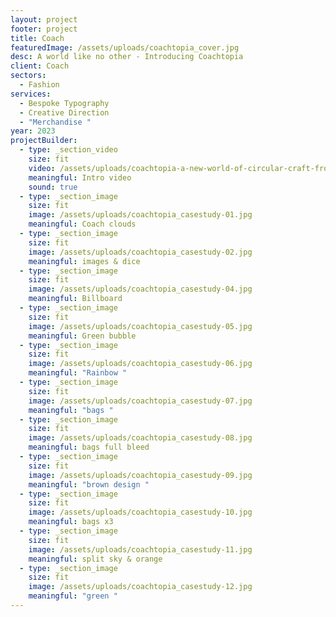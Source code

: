 ```yaml
---
layout: project
footer: project
title: Coach
featuredImage: /assets/uploads/coachtopia_cover.jpg
desc: A world like no other - Introducing Coachtopia
client: Coach
sectors:
  - Fashion
services:
  - Bespoke Typography
  - Creative Direction
  - "Merchandise "
year: 2023
projectBuilder:
  - type: _section_video
    size: fit
    video: /assets/uploads/coachtopia-a-new-world-of-circular-craft-from-coach.mp4
    meaningful: Intro video
    sound: true
  - type: _section_image
    size: fit
    image: /assets/uploads/coachtopia_casestudy-01.jpg
    meaningful: Coach clouds
  - type: _section_image
    size: fit
    image: /assets/uploads/coachtopia_casestudy-02.jpg
    meaningful: images & dice
  - type: _section_image
    size: fit
    image: /assets/uploads/coachtopia_casestudy-04.jpg
    meaningful: Billboard
  - type: _section_image
    size: fit
    image: /assets/uploads/coachtopia_casestudy-05.jpg
    meaningful: Green bubble
  - type: _section_image
    size: fit
    image: /assets/uploads/coachtopia_casestudy-06.jpg
    meaningful: "Rainbow "
  - type: _section_image
    size: fit
    image: /assets/uploads/coachtopia_casestudy-07.jpg
    meaningful: "bags "
  - type: _section_image
    size: fit
    image: /assets/uploads/coachtopia_casestudy-08.jpg
    meaningful: bags full bleed
  - type: _section_image
    size: fit
    image: /assets/uploads/coachtopia_casestudy-09.jpg
    meaningful: "brown design "
  - type: _section_image
    size: fit
    image: /assets/uploads/coachtopia_casestudy-10.jpg
    meaningful: bags x3
  - type: _section_image
    size: fit
    image: /assets/uploads/coachtopia_casestudy-11.jpg
    meaningful: split sky & orange
  - type: _section_image
    size: fit
    image: /assets/uploads/coachtopia_casestudy-12.jpg
    meaningful: "green "
---
```

